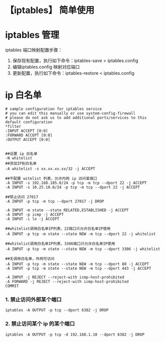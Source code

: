 # 【iptables】 简单使用


<!--more-->

# iptables 管理

iptables 端口映射配置步骤：

1. 保存现有配置，执行如下命令：iptables-save > iptables.config
2. 编辑iptables.config 映射对应端口
3. 更新配置，执行如下命令：iptables-restore < iptables.config

# ip 白名单

```
# sample configuration for iptables service
# you can edit this manually or use system-config-firewall
# please do not ask us to add additional ports/services to this default configuration
*filter
:INPUT ACCEPT [0:0]
:FORWARD ACCEPT [0:0]
:OUTPUT ACCEPT [0:0]


##设置 ip 白名单
-N whitelist
##添加IP到白名单
-A whitelist -s xx.xx.xx.xx/32 -j ACCEPT　　　　

##不配置 witelist 列表，允许内网 ip 访问某端口
-A INPUT -s 192.168.105.0/24 -p tcp -m tcp --dport 22 -j ACCEPT
-A INPUT -s 10.25.10.0/24 -p tcp -m tcp --dport 22 -j ACCEPT

##禁止访问 27017
-A INPUT -p tcp -m tcp --dport 27017 -j DROP

-A INPUT -m state --state RELATED,ESTABLISHED -j ACCEPT
-A INPUT -p icmp -j ACCEPT
-A INPUT -i lo -j ACCEPT

##whitelist调用白名单IP列表，22端口只允许白名单IP使用
-A INPUT -p tcp -m state --state NEW -m tcp --dport 22 -j whitelist　

##whitelist调用白名单IP列表，3306端口只允许白名单IP使用
-A INPUT -p tcp -m state --state NEW -m tcp --dport 3306 -j whitelist　　

##无调用白名单，外网可访问
-A INPUT -p tcp -m state --state NEW -m tcp --dport 80 -j ACCEPT　　　　　　
-A INPUT -p tcp -m state --state NEW -m tcp --dport 443 -j ACCEPT

-A INPUT -j REJECT --reject-with icmp-host-prohibited
-A FORWARD -j REJECT --reject-with icmp-host-prohibited
COMMIT
```



### 1. 禁止访问外部某个端口

`iptables -A OUTPUT -p tcp --dport 6382 -j DROP`

### 2. 禁止访问某个 ip 的某个端口

`iptables -A OUTPUT -p tcp -d 192.168.1.10 --dport 6382 -j DROP`


